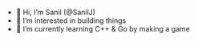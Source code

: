 - 👋 Hi, I’m Sanil (@SanilJ)
- 👀 I’m interested in building things
- 🌱 I’m currently learning C++ & Go by making a game

<!---
SanilJ/SanilJ is a ✨ special ✨ repository because its `README.md` (this file) appears on your GitHub profile.
You can click the Preview link to take a look at your changes.
--->
